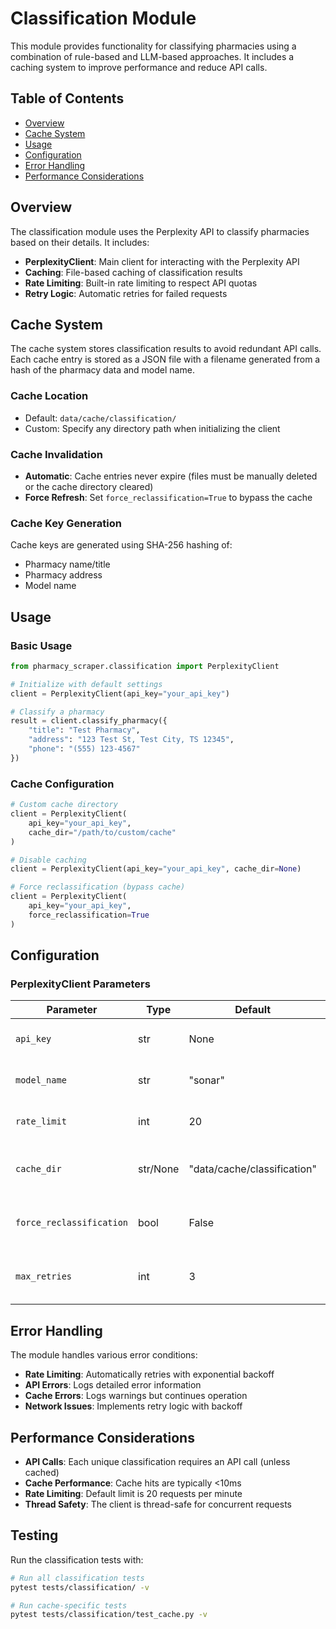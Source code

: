 # Classification Module

This module provides functionality for classifying pharmacies using a combination of rule-based and LLM-based approaches. It includes a caching system to improve performance and reduce API calls.

## Table of Contents
- [Overview](#overview)
- [Cache System](#cache-system)
- [Usage](#usage)
- [Configuration](#configuration)
- [Error Handling](#error-handling)
- [Performance Considerations](#performance-considerations)

## Overview

The classification module uses the Perplexity API to classify pharmacies based on their details. It includes:

- **PerplexityClient**: Main client for interacting with the Perplexity API
- **Caching**: File-based caching of classification results
- **Rate Limiting**: Built-in rate limiting to respect API quotas
- **Retry Logic**: Automatic retries for failed requests

## Cache System

The cache system stores classification results to avoid redundant API calls. Each cache entry is stored as a JSON file with a filename generated from a hash of the pharmacy data and model name.

### Cache Location
- Default: `data/cache/classification/`
- Custom: Specify any directory path when initializing the client

### Cache Invalidation
- **Automatic**: Cache entries never expire (files must be manually deleted or the cache directory cleared)
- **Force Refresh**: Set `force_reclassification=True` to bypass the cache

### Cache Key Generation
Cache keys are generated using SHA-256 hashing of:
- Pharmacy name/title
- Pharmacy address
- Model name

## Usage

### Basic Usage

```python
from pharmacy_scraper.classification import PerplexityClient

# Initialize with default settings
client = PerplexityClient(api_key="your_api_key")

# Classify a pharmacy
result = client.classify_pharmacy({
    "title": "Test Pharmacy",
    "address": "123 Test St, Test City, TS 12345",
    "phone": "(555) 123-4567"
})
```

### Cache Configuration

```python
# Custom cache directory
client = PerplexityClient(
    api_key="your_api_key",
    cache_dir="/path/to/custom/cache"
)

# Disable caching
client = PerplexityClient(api_key="your_api_key", cache_dir=None)

# Force reclassification (bypass cache)
client = PerplexityClient(
    api_key="your_api_key",
    force_reclassification=True
)
```

## Configuration

### PerplexityClient Parameters

| Parameter | Type | Default | Description |
|-----------|------|---------|-------------|
| `api_key` | str | None | Perplexity API key (required) |
| `model_name` | str | "sonar" | Model to use for classification |
| `rate_limit` | int | 20 | Max requests per minute |
| `cache_dir` | str/None | "data/cache/classification" | Cache directory, or None to disable |
| `force_reclassification` | bool | False | Bypass cache and force new classification |
| `max_retries` | int | 3 | Max retry attempts for failed requests |

## Error Handling

The module handles various error conditions:

- **Rate Limiting**: Automatically retries with exponential backoff
- **API Errors**: Logs detailed error information
- **Cache Errors**: Logs warnings but continues operation
- **Network Issues**: Implements retry logic with backoff

## Performance Considerations

- **API Calls**: Each unique classification requires an API call (unless cached)
- **Cache Performance**: Cache hits are typically <10ms
- **Rate Limiting**: Default limit is 20 requests per minute
- **Thread Safety**: The client is thread-safe for concurrent requests

## Testing

Run the classification tests with:

```bash
# Run all classification tests
pytest tests/classification/ -v

# Run cache-specific tests
pytest tests/classification/test_cache.py -v
```
